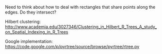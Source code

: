 Need to think about how to deal with rectangles that share points along the
edges. Do they intersect?

Hilbert clustering: http://www.academia.edu/3027346/Clustering_in_Hilbert_R_Trees_A_study_on_Spatial_Indexing_in_R_Trees

Google implementation:
https://code.google.com/p/pyrtree/source/browse/pyrtree/rtree.py
